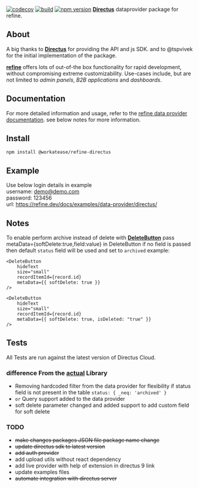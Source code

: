 [![codecov](https://codecov.io/gh/workatease/refine-directus/branch/master/graph/badge.svg?token=UD27GSCVNA)](https://codecov.io/gh/workatease/refine-directus) [![build](https://github.com/workatease/refine-directus/workflows/build/badge.svg)](https://github.com/workatease/refine-directus/actions/workflows/ci.yml) 
[![npm version](https://badge.fury.io/js/@workatease%2Frefine-directus.svg)](https://badge.fury.io/js/@workatease%2Frefine-directus)
[**Directus**](https://directus.io/) dataprovider package for refine.

## About
A big thanks to [**Directus**](https://directus.io/) for providing the API and js SDK.
and to @tspvivek for the initial implementation of the package.

[**refine**](https://refine.dev/) offers lots of out-of-the box functionality for rapid development, without compromising extreme customizability. Use-cases include, but are not limited to *admin panels*, *B2B applications* and *dashboards*.

## Documentation

For more detailed information and usage, refer to the [refine data provider documentation](https://refine.dev/docs/core/providers/data-provider).
see below notes for more information.

## Install

```
npm install @workatease/refine-directus
```

## Example
Use below login details in example<br />
username: demo@demo.com<br />
password: 123456<br />
url: https://refine.dev/docs/examples/data-provider/directus/


## Notes

To enable perform archive instead of delete with [**DeleteButton**](https://refine.dev/docs/ui-frameworks/antd/components/buttons/delete-button/#api-reference) pass metaData={softDelete:true,field:value} in DeleteButton
if no field is passed then default `status` field will be used and set to `archived`
example:
```
<DeleteButton
    hideText
    size="small"
    recordItemId={record.id}
    metaData={{ softDelete: true }}
/>

<DeleteButton
    hideText
    size="small"
    recordItemId={record.id}
    metaData={{ softDelete: true, isDeleted: "true" }}
/>
```

## Tests
 All Tests are run against the latest version of Directus Cloud.

### difference From the [actual](https://www.npmjs.com/package/@tspvivek/refine-directus) Library
- Removing hardcoded filter from the data provider for flexibility if status field is not present in the table
```status: { _neq: 'archived' }```
- ```or``` Query support added to the data provider
- soft delete parameter changed and added support to add custom field for soft delete

### TODO
- ~~make changes packages JSON file package name change~~
- ~~update directus sdk to latest version~~
- ~~add auth provider~~
- add upload utils without react dependency
- add live provider with help of extension in directus 9 link
- update examples files
- ~~automate integration with directus server~~


